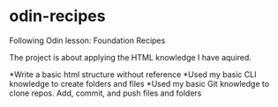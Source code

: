 # odin-recipes
Following Odin lesson: Foundation Recipes

The project is about applying the HTML knowledge I have aquired.

*Write a basic html structure without reference
*Used my basic CLI knowledge to create folders and files
*Used my basic Git knowledge to clone repos. Add, commit, and push files and folders